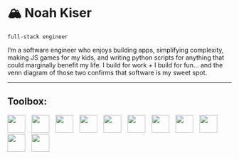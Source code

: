 # 🏔️ Noah Kiser
`full-stack engineer`

I’m a software engineer who enjoys building apps, simplifying complexity, making JS games for my kids, and writing python scripts for anything that could marginally benefit my life. I build for work + I build for fun... and the venn diagram of those two confirms that software is my sweet spot.  

---

## Toolbox:

<img src="https://api.iconify.design/cib:react.svg" width="40" height="40">&emsp;<img src="https://api.iconify.design/teenyicons:typescript-outline.svg" width="40" height="40">&emsp;<img src="https://api.iconify.design/tdesign:html5-filled.svg" width="40" height="40">&emsp;<img src="https://api.iconify.design/tdesign:css3.svg" width="40" height="40">&emsp;<img src="https://api.iconify.design/teenyicons:javascript-solid.svg" width="40" height="40">&emsp;<img src="https://api.iconify.design/ri:tailwind-css-fill.svg" width="40" height="40">&emsp;<img src="https://api.iconify.design/akar-icons:python-fill.svg" width="40" height="40">&emsp;<img src="https://api.iconify.design/mdi:language-php.svg" width="40" height="40">&emsp;<img src="https://api.iconify.design/meteor-icons:laravel.svg" width="40" height="40">&emsp;<img src="https://api.iconify.design/fa7-brands:golang.svg" width="40" height="40">&emsp;<img src="https://api.iconify.design/mdi:git.svg" width="40" height="40">
<!--
## A few sample projects

<table>
  <tr>
    <td align="center" width="200">
      <h3>🎮<br/>JavaScript Games</h3>
      <a href="https://github.com/kisernl/veggie-invasion">🕹️ Pixel Runner</a><br/>
      <a href="https://github.com/kisernl/donut-shooter">🎲 Dice Quest</a>
    </td>
    <td align="center" width="200">
      <h3>🐍<br/>Python</h3>
      <a href="https://github.com/yourusername/options-wheel">📊 Options Wheel Calculator</a><br/>
      <a href="https://github.com/yourusername/ai-lead-gen">🤖 AI Lead Scraper</a>
    </td>
    <td align="center" width="200">
      <h3>⚙️<br/>Go</h3>
      <a href="https://github.com/yourusername/go-web-api">🌐 Go Web API</a><br/>
      <a href="https://github.com/yourusername/go-task-runner">🚀 Task Runner</a>
    </td>
  </tr>
  <tr>
    <td align="center" width="200">
      <h3>🎨<br/>Frontend</h3>
      <a href="https://github.com/yourusername/react-blog">📰 Blog Platform</a><br/>
      <a href="https://github.com/yourusername/cal-ui">📅 Scheduling UI</a>
    </td>
    <td align="center" width="200">
      <h3>🐘<br/>Laravel / PHP</h3>
      <a href="https://github.com/yourusername/counseling-saas">💳 Counseling Platform</a><br/>
      <a href="https://github.com/yourusername/laravel-inventory">📦 Inventory Manager</a>
    </td>
    <td align="center" width="200">
      <h3>📫<br/>Connect</h3>
      <a href="https://yourwebsite.com">🌐 Website</a><br/>
      <a href="https://linkedin.com/in/yourusername">💼 LinkedIn</a><br/>
      <a href="https://twitter.com/yourusername">🐦 Twitter</a>
    </td>
  </tr>
</table>

---

✨ _Exploring, learning, and building every day._
-->
